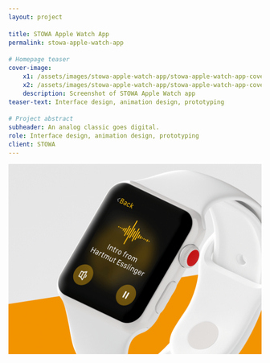 ```yaml
---
layout: project

title: STOWA Apple Watch App
permalink: stowa-apple-watch-app

# Homepage teaser
cover-image:
    x1: /assets/images/stowa-apple-watch-app/stowa-apple-watch-app-cover@1x.jpg
    x2: /assets/images/stowa-apple-watch-app/stowa-apple-watch-app-cover@2x.jpg
    description: Screenshot of STOWA Apple Watch app
teaser-text: Interface design, animation design, prototyping

# Project abstract
subheader: An analog classic goes digital.
role: Interface design, animation design, prototyping
client: STOWA
---
```


![Screenshot of STOWA Apple Watch app.](/assets/images/stowa-apple-watch-app/stowa-intro.png)